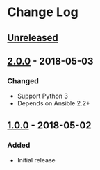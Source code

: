 # Change Log #

## [Unreleased] ##

## [2.0.0] - 2018-05-03 ##

### Changed ###

  - Support Python 3
  - Depends on Ansible 2.2+

## [1.0.0] - 2018-05-02 ##

### Added ###

  - Initial release

[Unreleased]: https://github.com/dochang/ansible-role-bootstrap/compare/2.0.0...HEAD
[2.0.0]: https://github.com/dochang/ansible-role-bootstrap/compare/1.0.0...2.0.0
[1.0.0]: https://github.com/dochang/ansible-role-bootstrap/commits/1.0.0
